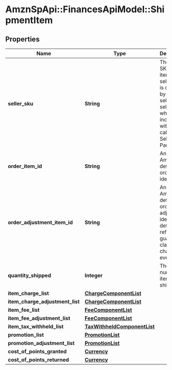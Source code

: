 # AmznSpApi::FinancesApiModel::ShipmentItem

## Properties
Name | Type | Description | Notes
------------ | ------------- | ------------- | -------------
**seller_sku** | **String** | The seller SKU of the item. The seller SKU is qualified by the seller&#x27;s seller ID, which is included with every call to the Selling Partner API. | [optional] 
**order_item_id** | **String** | An Amazon-defined order item identifier. | [optional] 
**order_adjustment_item_id** | **String** | An Amazon-defined order adjustment identifier defined for refunds, guarantee claims, and chargeback events. | [optional] 
**quantity_shipped** | **Integer** | The number of items shipped. | [optional] 
**item_charge_list** | [**ChargeComponentList**](ChargeComponentList.md) |  | [optional] 
**item_charge_adjustment_list** | [**ChargeComponentList**](ChargeComponentList.md) |  | [optional] 
**item_fee_list** | [**FeeComponentList**](FeeComponentList.md) |  | [optional] 
**item_fee_adjustment_list** | [**FeeComponentList**](FeeComponentList.md) |  | [optional] 
**item_tax_withheld_list** | [**TaxWithheldComponentList**](TaxWithheldComponentList.md) |  | [optional] 
**promotion_list** | [**PromotionList**](PromotionList.md) |  | [optional] 
**promotion_adjustment_list** | [**PromotionList**](PromotionList.md) |  | [optional] 
**cost_of_points_granted** | [**Currency**](Currency.md) |  | [optional] 
**cost_of_points_returned** | [**Currency**](Currency.md) |  | [optional] 


